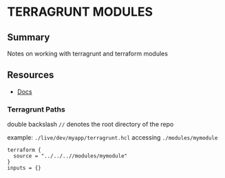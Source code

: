 # TERRAGRUNT MODULES

## Summary

Notes on working with terragrunt and terraform modules

## Resources

- [Docs](https://terragrunt.gruntwork.io/docs/)

### Terragrunt Paths

double backslash `//` denotes the root directory of the repo

example: `./live/dev/myapp/terragrunt.hcl` accessing `./modules/mymodule`

```hcl
terraform {
  source = "../../..//modules/mymodule"
}
inputs = {}
```
